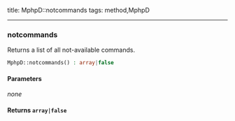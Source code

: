 title: MphpD::notcommands
tags: method,MphpD

---

<div class="method">
<h3 class="method-name">notcommands</h3>
<p>Returns a list of all not-available commands.</p>

```php
MphpD::notcommands() : array|false
```

#### Parameters

*none*


#### Returns `array|false`




</div>